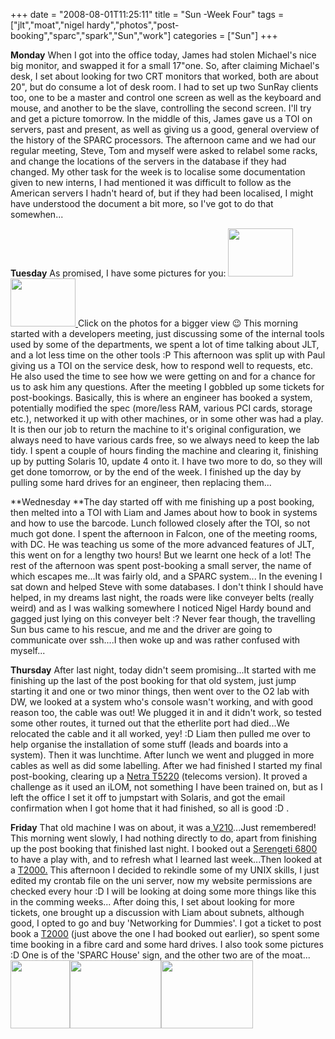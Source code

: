 +++
date = "2008-08-01T11:25:11"
title = "Sun -Week Four"
tags = ["jlt","moat","nigel hardy","photos","post-booking","sparc","spark","Sun","work"]
categories = ["Sun"]
+++

**Monday**
When I got into the office today, James had stolen Michael's nice big monitor, and swapped it for a small 17"one. So, after claiming Michael's desk, I set about looking for two CRT monitors that worked, both are about 20", but do consume a lot of desk room. I had to set up two SunRay clients too, one to be a master and control one screen as well as the keyboard and mouse, and another to be the slave, controlling the second screen. I'll try and get a picture tomorrow.
In the middle of this, James gave us a TOI on servers, past and present, as well as giving us a good, general overview of the history of the SPARC processors.
The afternoon came and we had our regular meeting, Steve, Tom and myself were asked to relabel some racks, and change the locations of the servers in the database if they had changed. My other task for the week is to localise some documentation given to new interns, I had mentioned it was difficult to follow as the American servers I hadn't heard of, but if they had been localised, I might have understood the document a bit more, so I've got to do that somewhen...

**Tuesday**
As promised, I have some pictures for you:
[<img src="http://i9.photobucket.com/albums/a55/forquare/blog/DSC00142.jpg" width="104" height="77" class="alignnone" />][1][<img src="http://i9.photobucket.com/albums/a55/forquare/blog/DSC00144.jpg" width="104" height="77" class="alignnone" />
][2]Click on the photos for a bigger view :wink:
This morning started with a developers meeting, just discussing some of the internal tools used by some of the departments, we spent a lot of time talking about JLT, and a lot less time on the other tools :P
This afternoon was split up with Paul giving us a TOI on the service desk, how to respond well to requests, etc. He also used the time to see how we were getting on and for a chance for us to ask him any questions. After the meeting I gobbled up some tickets for post-bookings. Basically, this is where an engineer has booked a system, potentially modified the spec (more/less RAM, various PCI cards, storage etc.), networked it up with other machines, or in some other was had a play. It is then our job to return the machine to it's original configuration, we always need to have various cards free, so we always need to keep the lab tidy. I spent a couple of hours finding the machine and clearing it, finishing up by putting Solaris 10, update 4 onto it. I have two more to do, so they will get done tomorrow, or by the end of the week.
I finished up the day by pulling some hard drives for an engineer, then replacing them...

**Wednesday
**The day started off with me finishing up a post booking, then melted into a TOI with Liam and James about how to book in systems and how to use the barcode. Lunch followed closely after the TOI, so not much got done.
I spent the afternoon in Falcon, one of the meeting rooms, with DC. He was teaching us some of the more advanced features of JLT, this went on for a lengthy two hours! But we learnt one heck of a lot!
The rest of the afternoon was spent post-booking a small server, the name of which escapes me...It was fairly old, and a SPARC system...
In the evening I sat down and helped Steve with some databases. I don't think I should have helped, in my dreams last night, the roads were like conveyer belts (really weird) and as I was walking somewhere I noticed Nigel Hardy bound and gagged just lying on this conveyer belt :? Never fear though, the travelling Sun bus came to his rescue, and me and the driver are going to communicate over ssh....I then woke up and was rather confused with myself...

**Thursday**
After last night, today didn't seem promising...It started with me finishing up the last of the post booking for that old system, just jump starting it and one or two minor things, then went over to the O2 lab with DW, we looked at a system who's console wasn't working, and with good reason too, the cable was out! We plugged it in and it didn't work, so tested some other routes, it turned out that the etherlite port had died...We relocated the cable and it all worked, yey! :D
Liam then pulled me over to help organise the installation of some stuff (leads and boards into a system). Then it was lunchtime.
After lunch we went and plugged in more cables as well as did some labelling. After we had finished I started my final post-booking, clearing up a [Netra T5220][3] (telecoms version). It proved a challenge as it used an iLOM, not something I have been trained on, but as I left the office I set it off to jumpstart with Solaris, and got the email confirmation when I got home that it had finished, so all is good :D .

**Friday**
That old machine I was on about, it was a[ V210][4]...Just remembered!
This morning went slowly, I had nothing directly to do, apart from finishing up the post booking that finished last night.
I booked out a [Serengeti 6800][5] to have a play with, and to refresh what I learned last week...Then looked at a [T2000.][6]
This afternoon I decided to rekindle some of my UNIX skills, I just edited my crontab file on the uni server, now my website permissions are checked every hour :D I will be looking at doing some more things like this in the comming weeks...
After doing this, I set about looking for more tickets, one brought up a discussion with Liam about subnets, although good, I opted to go and buy 'Networking for Dummies'. I got a ticket to post book a [T2000][7] (just above the one I had booked out earlier), so spent some time booking in a fibre card and some hard drives.
I also took some pictures :D One is of the 'SPARC House' sign, and the other two are of the moat...
[<img src="http://i9.photobucket.com/albums/a55/forquare/blog/DSC00145.jpg" width="95" height="109" class="alignnone" />][8][<img src="http://i9.photobucket.com/albums/a55/forquare/blog/DSC00147.jpg" width="146" height="109" class="alignnone" />][9][<img src="http://i9.photobucket.com/albums/a55/forquare/blog/DSC00146.jpg" width="147" height="109" class="alignnone" />][10]

  [1]: http://i9.photobucket.com/albums/a55/forquare/blog/DSC00142.jpg
  [2]: http://i9.photobucket.com/albums/a55/forquare/blog/DSC00144.jpg
  [3]: http://www.sun.com/servers/coolthreads/t5220/
  [4]: http://www.sun.com/servers/entry/v210/
  [5]: http://www.sun.com/servers/midrange/sunfire6800/
  [6]: http://www.sun.com/servers/coolthreads/t2000/
  [7]: http://www.sun.com/servers/coolthreads/t2000/
  [8]: http://i9.photobucket.com/albums/a55/forquare/blog/DSC00145.jpg
  [9]: http://i9.photobucket.com/albums/a55/forquare/blog/DSC00147.jpg
  [10]: http://i9.photobucket.com/albums/a55/forquare/blog/DSC00146.jpg
